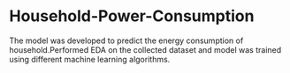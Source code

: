 # Household-Power-Consumption
The model was developed to predict the energy consumption of household.Performed EDA on the collected dataset and model was trained using different machine learning algorithms.
